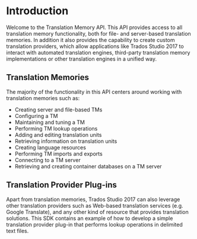 Introduction
===
Welcome to the Translation Memory API. This API provides access to all translation memory functionality, both for file- and server-based translation memories. In addition it also provides the capability to create custom translation providers, which allow applications like Trados Studio 2017 to interact with automated translation engines, third-party translation memory implementations or other translation engines in a unified way.

Translation Memories
----
The majority of the functionality in this API centers around working with translation memories such as:

* Creating server and file-based TMs
* Configuring a TM
* Maintaining and tuning a TM
* Performing TM lookup operations
* Adding and editing translation units
* Retrieving information on translation units
* Creating language resources
* Performing TM imports and exports
* Connecting to a TM server
* Retrieving and creating container databases on a TM server
  
Translation Provider Plug-ins
----
Apart from translation memories, Trados Studio 2017 can also leverage other translation providers such as Web-based translation services (e.g. Google Translate), and any other kind of resource that provides translation solutions. This SDK contains an example of how to develop a simple translation provider plug-in that performs lookup operations in delimited text files.